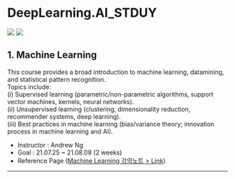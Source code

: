 # DeepLearning.AI_STDUY
<img src="https://img.shields.io/badge/Pytorch-EE4C2C?style=flat-square&logo=Pytorch&logoColor=white"/></a>
<img src="https://img.shields.io/badge/TensorFlow-FF6F00?style=flat-square&logo=TensorFlow&logoColor=white"/></a>

## 1. Machine Learning
This course provides a broad introduction to machine learning, datamining, and statistical pattern recognition.    
Topics include:     
(i) Supervised learning (parametric/non-parametric algorithms, support vector machines, kernels, neural networks).     
(ii) Unsupervised learning (clustering, dimensionality reduction, recommender systems, deep learning).     
(iii) Best practices in machine learning (bias/variance theory; innovation process in machine learning and AI).    
- Instructor : Andrew Ng    
- Goal : 21.07.25 ~ 21.08.08 (2 weeks)
- Reference Page ([Machine Learning 강의노트 > Link](https://wikidocs.net/book/587))

----
